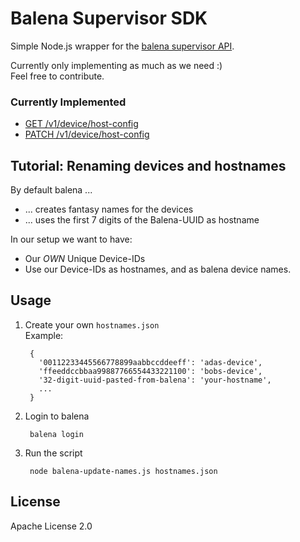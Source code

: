 # Balena Supervisor SDK

Simple Node.js wrapper for the [balena supervisor API](https://www.balena.io/docs/reference/supervisor/supervisor-api/).

Currently only implementing as much as we need :)  
Feel free to contribute.

### Currently Implemented
- [GET /v1/device/host-config](https://www.balena.io/docs/reference/supervisor/supervisor-api/#get-v1devicehost-config)
- [PATCH /v1/device/host-config](https://www.balena.io/docs/reference/supervisor/supervisor-api/#patch-v1devicehost-config)


## Tutorial: Renaming devices and hostnames

By default balena ...

- ... creates fantasy names for the devices
- ... uses the first 7 digits of the Balena-UUID as hostname

In our setup we want to have:

- Our *OWN* Unique Device-IDs
- Use our Device-IDs as hostnames, and as balena device names.

## Usage

1. Create your own `hostnames.json`  
   Example: 
	
		{
		  '00112233445566778899aabbccddeeff': 'adas-device',
		  'ffeeddccbbaa99887766554433221100': 'bobs-device',
		  '32-digit-uuid-pasted-from-balena': 'your-hostname',
		  ...
		}

2. Login to balena

		balena login

3. Run the script

		node balena-update-names.js hostnames.json

## License

Apache License 2.0
